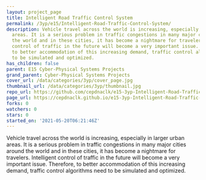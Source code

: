 ```yaml
---
layout: project_page
title: Intelligent Road Traffic Control System
permalink: /3yp/e15/Intelligent-Road-Traffic-Control-System/
description: Vehicle travel across the world is increasing, especially in larger urban
  areas. It is a serious problem in traffic congestions in many major cities around
  the world and in these cities, it has become a nightmare for travelers. Intelligent
  control of traffic in the future will become a very important issue. Therefore,
  to better accommodation of this increasing demand, traffic control algorithms need
  to be simulated and optimized.
has_children: false
parent: E15 Cyber-Physical Systems Projects
grand_parent: Cyber-Physical Systems Projects
cover_url: /data/categories/3yp/cover_page.jpg
thumbnail_url: /data/categories/3yp/thumbnail.jpg
repo_url: https://github.com/cepdnaclk/e15-3yp-Intelligent-Road-Traffic-Control-System
page_url: https://cepdnaclk.github.io/e15-3yp-Intelligent-Road-Traffic-Control-System
forks: 0
watchers: 0
stars: 0
started_on: '2021-05-20T06:21:46Z'
---
```


Vehicle travel across the world is increasing, especially in larger urban areas. It is a serious problem in traffic congestions in many major cities around the world and in these cities, it has become a nightmare for travelers. Intelligent control of traffic in the future will become a very important issue. Therefore, to better accommodation of this increasing demand, traffic control algorithms need to be simulated and optimized.